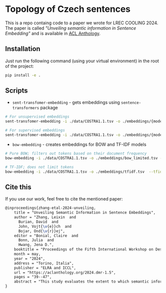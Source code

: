 # Topology of Czech sentences

This is a repo containg code to a paper we wrote for LREC COOLING 2024. The paper is called *"Unveiling semantic information in Sentence Embedding"* and is available in [ACL Anthology](https://aclanthology.org/2024.dmr-1.5/).

  
## Installation

Just run the following command (using your virtual environment) in the root of
the project:

```bash
pip install -e .
```

## Scripts

- `sent-transfomer-embedding` - gets embeddings using `sentence-transformers`
  package

```bash
# For unsupervised embeddings
sent-transfomer-embedding -i ./data/COSTRA1.1.tsv -o ./embeddings/{model}.tsv

# For supervised embeddings
sent-transfomer-embedding -i ./data/COSTRA1.1.tsv -o ./embeddings/{model}_{split_ind}.tsv --train_objective "transformation-prediction"
```

- `bow-embedding` - creates embeddings for BOW and TF-IDF models

```bash
# Pure BOW; filters out tokens based on their document frequency
bow-embedding -i ./data/COSTRA1.1.tsv -o ./embeddings/bow_limited.tsv --max_df 0.8 --min_df 0.001 --no-tfidf

# TF-IDF; does not limit tokens
bow-embedding -i ./data/COSTRA1.1.tsv -o ./embeddings/tfidf.tsv  --tfidf
```

## Cite this

If you use our work, feel free to cite the mentioned paper:
```tex
@inproceedings{zhang-etal-2024-unveiling,
    title = "Unveiling Semantic Information in Sentence Embeddings",
    author = "Zhang, Leixin  and
      Burian, David  and
      John, Vojt{\v{e}}ch  and
      Bojar, Ond{\v{r}}ej",
    editor = "Bonial, Claire  and
      Bonn, Julia  and
      Hwang, Jena D.",
    booktitle = "Proceedings of the Fifth International Workshop on Designing Meaning Representations @ LREC-COLING 2024",
    month = may,
    year = "2024",
    address = "Torino, Italia",
    publisher = "ELRA and ICCL",
    url = "https://aclanthology.org/2024.dmr-1.5",
    pages = "39--47",
    abstract = "This study evaluates the extent to which semantic information is preserved within sentence embeddings generated from state-of-art sentence embedding models: SBERT and LaBSE. Specifically, we analyzed 13 semantic attributes in sentence embeddings. Our findings indicate that some semantic features (such as tense-related classes) can be decoded from the representation of sentence embeddings. Additionally, we discover the limitation of the current sentence embedding models: inferring meaning beyond the lexical level has proven to be difficult.",
}
```
